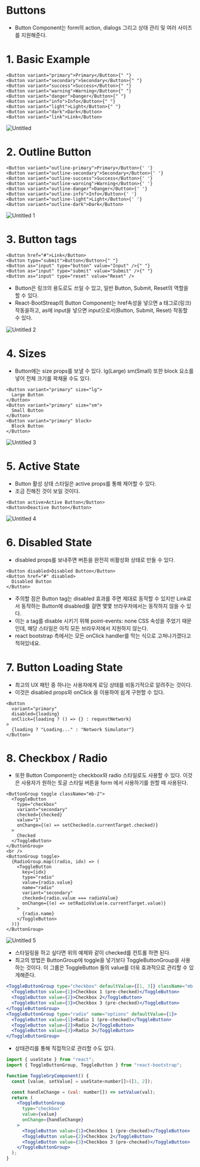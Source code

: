 # Buttons

- Button Component는 form의 action, dialogs 그리고 상태 관리 및 여러 사이즈를 지원해준다.

# 1. Basic Example

```tsx
<Button variant="primary">Primary</Button>{" "}
<Button variant="secondary">Secondary</Button>{" "}
<Button variant="success">Success</Button>{" "}
<Button variant="warning">Warning</Button>{" "}
<Button variant="danger">Danger</Button>{" "}
<Button variant="info">Info</Button>{" "}
<Button variant="light">Light</Button>{" "}
<Button variant="dark">Dark</Button>
<Button variant="link">Link</Button>
```

![Untitled](https://user-images.githubusercontent.com/52296323/123392795-67705780-d5d8-11eb-9fb3-64db50b7a3f2.png)

# 2. Outline Button

```tsx
<Button variant="outline-primary">Primary</Button>{' '}
<Button variant="outline-secondary">Secondary</Button>{' '}
<Button variant="outline-success">Success</Button>{' '}
<Button variant="outline-warning">Warning</Button>{' '}
<Button variant="outline-danger">Danger</Button>{' '}
<Button variant="outline-info">Info</Button>{' '}
<Button variant="outline-light">Light</Button>{' '}
<Button variant="outline-dark">Dark</Button>
```

![Untitled 1](https://user-images.githubusercontent.com/52296323/123392825-6f2ffc00-d5d8-11eb-899c-ce2523bdecaa.png)

# 3. Button tags

```tsx
<Button href="#">Link</Button>
<Button type="submit">Button</Button>{" "}
<Button as="input" type="button" value="Input" />{" "}
<Button as="input" type="submit" value="Submit" />{" "}
<Button as="input" type="reset" value="Reset" />
```

- Button은 링크의 용도로도 쓰일 수 있고, 일반 Button, Submit, Reset의 역할을 할 수 있다.
- React-BootStreap의 Button Component는 href속성을 넣으면 a 태그로(링크) 작동을하고, as에 input을 넣으면 input으로서(Button, Submit, Reset) 작동할 수 있다.

![Untitled 2](https://user-images.githubusercontent.com/52296323/123392842-76570a00-d5d8-11eb-8d52-536aaf134a5c.png)

# 4. Sizes

- Button에는 size props를 보낼 수 있다. lg(Large) sm(Small) 또한 block 요소를 넣어 전체 크기를 꽉채울 수도 있다.

```tsx
<Button variant="primary" size="lg">
  Large Button
</Button>
<Button variant="primary" size="sm">
  Small Button
</Button>
<Button variant="primary" block>
  Block Button
</Button>
```

![Untitled 3](https://user-images.githubusercontent.com/52296323/123392867-7f47db80-d5d8-11eb-8ef0-7766cc275890.png)

# 5. Active State

- Button 활성 상태 스타일은 active props를 통해 제어할 수 있다.
- 조금 진해진 것이 보일 것이다.

```tsx
<Button active>Active Button</Button>
<Button>Deactive Button</Button>
```

![Untitled 4](https://user-images.githubusercontent.com/52296323/123392897-866ee980-d5d8-11eb-8f57-dded0c5da62e.png)

# 6. Disabled State

- disabled props를 보내주면 버튼을 완전히 비활성화 상태로 만들 수 있다.

```tsx
<Button disabled>Disabled Button</Button>
<Button href="#" disabled>
  Disabled Button
</Button>
```

- 주의할 점은 Button tag는 disabled 효과를 주면 제대로 동작할 수 있지만 Link로서 동작하는 Button에 disabled를 걸면 몇몇 브라우저에서는 동작하지 않을 수 있다.
- 이는 a tag를 disable 시키기 위해 point-events: none CSS 속성을 주었기 때문인데, 해당 스타일은 아직 모든 브라우저에서 지원하지 않는다.
- react bootstrap 측에서는 모든 onClick handler를 막는 식으로 고쳐나가겠다고 적혀있네요.

# 7. Button Loading State

- 최고의 UX 패턴 중 하나는 사용자에게 로딩 상태를 비동기적으로 알려주는 것이다.
- 이것은 disabled props와 onClick 을 이용하여 쉽게 구현할 수 있다.

```tsx
<Button
  variant="primary"
  disabled={loading}
  onClick={loading ? () => {} : requestNetwork}
>
  {loading ? "Loading..." : "Network Simulator"}
</Button>
```

# 8. Checkbox / Radio

- 또한 Button Component는 checkbox와 radio 스타일로도 사용할 수 있다. 이것은 사용자가 원하는 토글 스타일 버튼을 form 에서 사용하기를 원할 때 사용된다.

```tsx
<ButtonGroup toggle className="mb-2">
  <ToggleButton
    type="checkbox"
    variant="secondary"
    checked={checked}
    value="1"
    onChange={(e) => setChecked(e.currentTarget.checked)}
  >
    Checked
  </ToggleButton>
</ButtonGroup>
<br />
<ButtonGroup toggle>
  {RadioGroup.map((radio, idx) => (
    <ToggleButton
      key={idx}
      type="radio"
      value={radio.value}
      name="radio"
      variant="secondary"
      checked={radio.value === radioValue}
      onChange={(e) => setRadioValue(e.currentTarget.value)}
    >
      {radio.name}
    </ToggleButton>
  ))}
</ButtonGroup>
```

![Untitled 5](https://user-images.githubusercontent.com/52296323/123392920-8e2e8e00-d5d8-11eb-9a98-7feab11641fa.png)

- 스타일링을 하고 싶다면 위의 예제와 같이 checked를 컨트롤 하면 된다.
- 최고의 방법은 ButtonGroup에 toggle을 넣기보다 ToggleButtonGroup을 사용하는 것이다. 이 그룹은 ToggleButton 들의 value를 더욱 효과적으로 관리할 수 있게해준다.

```jsx
<ToggleButtonGroup type="checkbox" defaultValue={[1, 3]} className="mb-2">
  <ToggleButton value={1}>Checkbox 1 (pre-checked)</ToggleButton>
  <ToggleButton value={2}>Checkbox 2</ToggleButton>
  <ToggleButton value={3}>Checkbox 3 (pre-checked)</ToggleButton>
</ToggleButtonGroup>
<ToggleButtonGroup type="radio" name="options" defaultValue={1}>
  <ToggleButton value={1}>Radio 1 (pre-checked)</ToggleButton>
  <ToggleButton value={2}>Radio 2</ToggleButton>
  <ToggleButton value={3}>Radio 3</ToggleButton>
</ToggleButtonGroup>
```

- 상태관리를 통해 직접적으로 관리할 수도 있다.

```jsx
import { useState } from "react";
import { ToggleButtonGroup, ToggleButton } from "react-bootstrap";

function ToggleGrpComponent() {
  const [value, setValue] = useState<number[]>([1, 2]);

  const handleChange = (val: number[]) => setValue(val);
  return (
    <ToggleButtonGroup
      type="checkbox"
      value={value}
      onChange={handleChange}
    >
      <ToggleButton value={1}>Checkbox 1 (pre-checked)</ToggleButton>
      <ToggleButton value={2}>Checkbox 2</ToggleButton>
      <ToggleButton value={3}>Checkbox 3 (pre-checked)</ToggleButton>
    </ToggleButtonGroup>
  );
}
```
